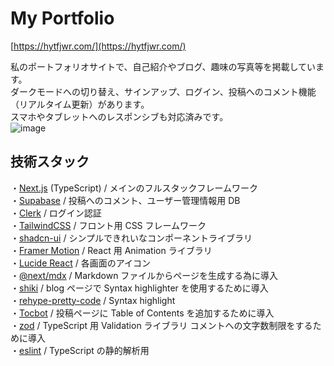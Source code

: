 # My Portfolio

[https://hytfjwr.com/](https://hytfjwr.com/)

私のポートフォリオサイトで、自己紹介やブログ、趣味の写真等を掲載しています。<br/>
ダークモードへの切り替え、サインアップ、ログイン、投稿へのコメント機能（リアルタイム更新）があります。<br/>
スマホやタブレットへのレスポンシブも対応済みです。<br/>
![image](https://github.com/hyt-fjwr/hytfjwr/assets/133951156/ebd4199a-3b3e-4838-87f1-056759546b68)

## 技術スタック

・[Next.js](https://nextjs.org/) (TypeScript) / メインのフルスタックフレームワーク<br/>
・[Supabase](https://supabase.com/) / 投稿へのコメント、ユーザー管理情報用 DB<br/>
・[Clerk](https://clerk.com/) / ログイン認証<br/>
・[TailwindCSS](https://tailwindcss.com/) / フロント用 CSS フレームワーク<br/>
・[shadcn-ui](https://ui.shadcn.com/) / シンプルできれいなコンポーネントライブラリ<br/>
・[Framer Motion](https://www.framer.com/motion/) / React 用 Animation ライブラリ<br/>
・[Lucide React](https://lucide.dev/) / 各画面のアイコン<br/>
・[@next/mdx](https://nextjs.org/docs/pages/building-your-application/configuring/mdx) / Markdown ファイルからページを生成する為に導入<br/>
・[shiki](http://shiki.style/) / blog ページで Syntax highlighter を使用するために導入<br/>
・[rehype-pretty-code](rehype-pretty-code) / Syntax highlight<br/>
・[Tocbot](https://tscanlin.github.io/tocbot/) / 投稿ページに Table of Contents を追加するために導入<br/>
・[zod](https://zod.dev/) / TypeScript 用 Validation ライブラリ コメントへの文字数制限をするために導入<br/>
・[eslint](https://eslint.org/) / TypeScript の静的解析用<br/>
